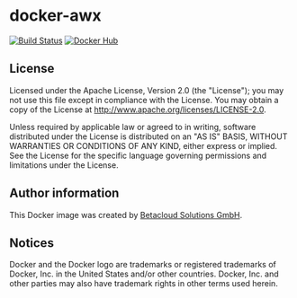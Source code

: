 # docker-awx

[![Build Status](https://travis-ci.org/osism/docker-awx.svg?branch=master)](https://travis-ci.org/osism/docker-awx)
[![Docker Hub](https://img.shields.io/badge/Docker%20Hub-osism%2Fawx-blue.svg)](https://hub.docker.com/r/osism/awx/)

License
-------

Licensed under the Apache License, Version 2.0 (the "License");
you may not use this file except in compliance with the License.
You may obtain a copy of the License at http://www.apache.org/licenses/LICENSE-2.0.

Unless required by applicable law or agreed to in writing, software
distributed under the License is distributed on an "AS IS" BASIS,
WITHOUT WARRANTIES OR CONDITIONS OF ANY KIND, either express or implied.
See the License for the specific language governing permissions and
limitations under the License.

Author information
------------------

This Docker image was created by [Betacloud Solutions GmbH](https://www.betacloud-solutions.de).

Notices
-------

Docker and the Docker logo are trademarks or registered trademarks of Docker, Inc. in the
United States and/or other countries. Docker, Inc. and other parties may also have trademark
rights in other terms used herein.
